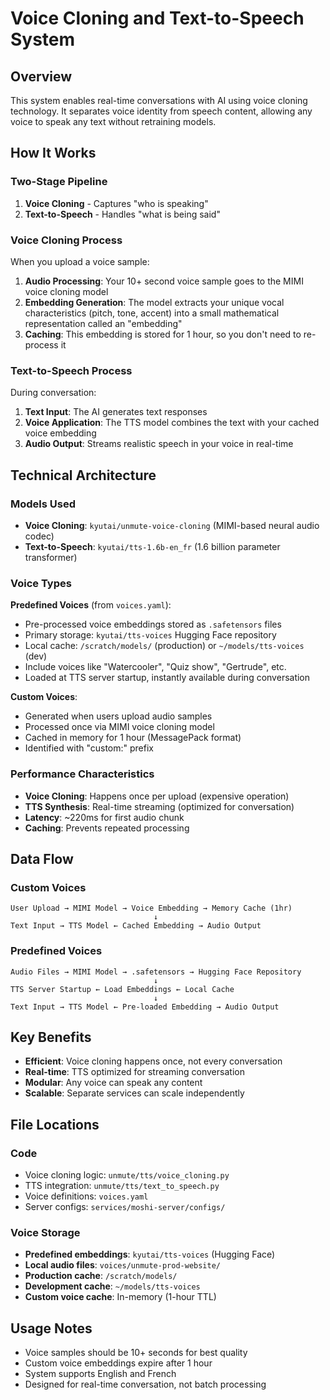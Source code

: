 # Voice Cloning and Text-to-Speech System

## Overview

This system enables real-time conversations with AI using voice cloning technology. It separates voice identity from speech content, allowing any voice to speak any text without retraining models.

## How It Works

### Two-Stage Pipeline

1. **Voice Cloning** - Captures "who is speaking"
2. **Text-to-Speech** - Handles "what is being said"

### Voice Cloning Process

When you upload a voice sample:

1. **Audio Processing**: Your 10+ second voice sample goes to the MIMI voice cloning model
2. **Embedding Generation**: The model extracts your unique vocal characteristics (pitch, tone, accent) into a small mathematical representation called an "embedding"
3. **Caching**: This embedding is stored for 1 hour, so you don't need to re-process it

### Text-to-Speech Process

During conversation:

1. **Text Input**: The AI generates text responses
2. **Voice Application**: The TTS model combines the text with your cached voice embedding
3. **Audio Output**: Streams realistic speech in your voice in real-time

## Technical Architecture

### Models Used

- **Voice Cloning**: `kyutai/unmute-voice-cloning` (MIMI-based neural audio codec)
- **Text-to-Speech**: `kyutai/tts-1.6b-en_fr` (1.6 billion parameter transformer)

### Voice Types

**Predefined Voices** (from `voices.yaml`):
- Pre-processed voice embeddings stored as `.safetensors` files
- Primary storage: `kyutai/tts-voices` Hugging Face repository
- Local cache: `/scratch/models/` (production) or `~/models/tts-voices` (dev)
- Include voices like "Watercooler", "Quiz show", "Gertrude", etc.
- Loaded at TTS server startup, instantly available during conversation

**Custom Voices**:
- Generated when users upload audio samples
- Processed once via MIMI voice cloning model
- Cached in memory for 1 hour (MessagePack format)
- Identified with "custom:" prefix

### Performance Characteristics

- **Voice Cloning**: Happens once per upload (expensive operation)
- **TTS Synthesis**: Real-time streaming (optimized for conversation)
- **Latency**: ~220ms for first audio chunk
- **Caching**: Prevents repeated processing

## Data Flow

### Custom Voices
```
User Upload → MIMI Model → Voice Embedding → Memory Cache (1hr)
                                ↓
Text Input → TTS Model ← Cached Embedding → Audio Output
```

### Predefined Voices
```
Audio Files → MIMI Model → .safetensors → Hugging Face Repository
                                ↓
TTS Server Startup ← Load Embeddings ← Local Cache
                                ↓
Text Input → TTS Model ← Pre-loaded Embedding → Audio Output
```

## Key Benefits

- **Efficient**: Voice cloning happens once, not every conversation
- **Real-time**: TTS optimized for streaming conversation
- **Modular**: Any voice can speak any content
- **Scalable**: Separate services can scale independently

## File Locations

### Code
- Voice cloning logic: `unmute/tts/voice_cloning.py`
- TTS integration: `unmute/tts/text_to_speech.py`
- Voice definitions: `voices.yaml`
- Server configs: `services/moshi-server/configs/`

### Voice Storage
- **Predefined embeddings**: `kyutai/tts-voices` (Hugging Face)
- **Local audio files**: `voices/unmute-prod-website/`
- **Production cache**: `/scratch/models/`
- **Development cache**: `~/models/tts-voices`
- **Custom voice cache**: In-memory (1-hour TTL)

## Usage Notes

- Voice samples should be 10+ seconds for best quality
- Custom voice embeddings expire after 1 hour
- System supports English and French
- Designed for real-time conversation, not batch processing
